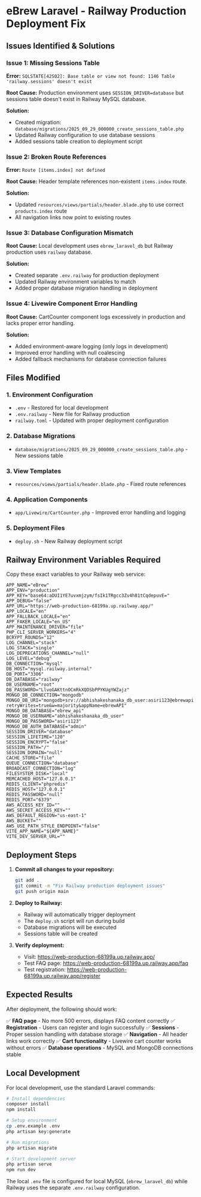 # eBrew Laravel - Railway Production Deployment Fix

## Issues Identified & Solutions

### Issue 1: Missing Sessions Table
**Error:** `SQLSTATE[42S02]: Base table or view not found: 1146 Table 'railway.sessions' doesn't exist`

**Root Cause:** Production environment uses `SESSION_DRIVER=database` but sessions table doesn't exist in Railway MySQL database.

**Solution:**
- Created migration: `database/migrations/2025_09_29_000000_create_sessions_table.php`
- Updated Railway configuration to use database sessions
- Added sessions table creation to deployment script

### Issue 2: Broken Route References
**Error:** `Route [items.index] not defined`

**Root Cause:** Header template references non-existent `items.index` route.

**Solution:**
- Updated `resources/views/partials/header.blade.php` to use correct `products.index` route
- All navigation links now point to existing routes

### Issue 3: Database Configuration Mismatch
**Root Cause:** Local development uses `ebrew_laravel_db` but Railway production uses `railway` database.

**Solution:**
- Created separate `.env.railway` for production deployment
- Updated Railway environment variables to match
- Added proper database migration handling in deployment

### Issue 4: Livewire Component Error Handling
**Root Cause:** CartCounter component logs excessively in production and lacks proper error handling.

**Solution:**
- Added environment-aware logging (only logs in development)
- Improved error handling with null coalescing
- Added fallback mechanisms for database connection failures

## Files Modified

### 1. Environment Configuration
- `.env` - Restored for local development
- `.env.railway` - New file for Railway production
- `railway.toml` - Updated with proper deployment configuration

### 2. Database Migrations
- `database/migrations/2025_09_29_000000_create_sessions_table.php` - New sessions table

### 3. View Templates
- `resources/views/partials/header.blade.php` - Fixed route references

### 4. Application Components
- `app/Livewire/CartCounter.php` - Improved error handling and logging

### 5. Deployment Files
- `deploy.sh` - New Railway deployment script

## Railway Environment Variables Required

Copy these exact variables to your Railway web service:

```env
APP_NAME="eBrew"
APP_ENV="production"
APP_KEY="base64:aDUI1YE7uvxmjzym/fsIk1TRgcc3Zv4h81tCqdepuvE="
APP_DEBUG="false"
APP_URL="https://web-production-68199a.up.railway.app/"
APP_LOCALE="en"
APP_FALLBACK_LOCALE="en"
APP_FAKER_LOCALE="en_US"
APP_MAINTENANCE_DRIVER="file"
PHP_CLI_SERVER_WORKERS="4"
BCRYPT_ROUNDS="12"
LOG_CHANNEL="stack"
LOG_STACK="single"
LOG_DEPRECATIONS_CHANNEL="null"
LOG_LEVEL="debug"
DB_CONNECTION="mysql"
DB_HOST="mysql.railway.internal"
DB_PORT="3306"
DB_DATABASE="railway"
DB_USERNAME="root"
DB_PASSWORD="LlvoGAKttnOCmRkXQDSbPPYKUgYWZajz"
MONGO_DB_CONNECTION="mongodb"
MONGO_DB_URI="mongodb+srv://abhishakeshanaka_db_user:asiri123@ebrewapi.r7gfad9.mongodb.net/ebrew_api?retryWrites=true&w=majority&appName=ebrewAPI"
MONGO_DB_DATABASE="ebrew_api"
MONGO_DB_USERNAME="abhishakeshanaka_db_user"
MONGO_DB_PASSWORD="asiri123"
MONGO_DB_AUTH_DATABASE="admin"
SESSION_DRIVER="database"
SESSION_LIFETIME="120"
SESSION_ENCRYPT="false"
SESSION_PATH="/"
SESSION_DOMAIN="null"
CACHE_STORE="file"
QUEUE_CONNECTION="database"
BROADCAST_CONNECTION="log"
FILESYSTEM_DISK="local"
MEMCACHED_HOST="127.0.0.1"
REDIS_CLIENT="phpredis"
REDIS_HOST="127.0.0.1"
REDIS_PASSWORD="null"
REDIS_PORT="6379"
AWS_ACCESS_KEY_ID=""
AWS_SECRET_ACCESS_KEY=""
AWS_DEFAULT_REGION="us-east-1"
AWS_BUCKET=""
AWS_USE_PATH_STYLE_ENDPOINT="false"
VITE_APP_NAME="${APP_NAME}"
VITE_DEV_SERVER_URL=""
```

## Deployment Steps

1. **Commit all changes to your repository:**
   ```bash
   git add .
   git commit -m "Fix Railway production deployment issues"
   git push origin main
   ```

2. **Deploy to Railway:**
   - Railway will automatically trigger deployment
   - The `deploy.sh` script will run during build
   - Database migrations will be executed
   - Sessions table will be created

3. **Verify deployment:**
   - Visit: https://web-production-68199a.up.railway.app/
   - Test FAQ page: https://web-production-68199a.up.railway.app/faq
   - Test registration: https://web-production-68199a.up.railway.app/register

## Expected Results

After deployment, the following should work:

✅ **FAQ page** - No more 500 errors, displays FAQ content correctly
✅ **Registration** - Users can register and login successfully
✅ **Sessions** - Proper session handling with database storage
✅ **Navigation** - All header links work correctly
✅ **Cart functionality** - Livewire cart counter works without errors
✅ **Database operations** - MySQL and MongoDB connections stable

## Local Development

For local development, use the standard Laravel commands:

```bash
# Install dependencies
composer install
npm install

# Setup environment
cp .env.example .env
php artisan key:generate

# Run migrations
php artisan migrate

# Start development server
php artisan serve
npm run dev
```

The local `.env` file is configured for local MySQL (`ebrew_laravel_db`) while Railway uses the separate `.env.railway` configuration.